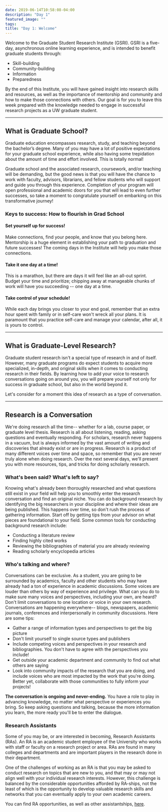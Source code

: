 ```yaml
---
date: 2019-06-14T10:58:08-04:00
description: "Day 1"
featured_image: ""
tags:
title: "Day 1: Welcome"
---
```


Welcome to the Graduate Student Research Institute (GSRI). GSRI is a five-day, asynchronous online learning experience, and is intended to benefit graduate students through:

- Skill-building
- Community-building
- Information
- Preparedness

By the end of this Institute, you will have gained insight into research skills and resources, as well as the importance of mentorship and community and how to make those connections with others. Our goal is for you to leave this week prepared with the knowledge needed to engage in successful research projects as a UW graduate student.  

---

## What is Graduate School?

Graduate education encompasses research, study, and teaching beyond the bachelor’s degree. Many of you may have a lot of positive expectations for your graduate school experience, while also having some trepidation about the amount of time and effort involved. This is totally normal!

Graduate school and the associated research, coursework, and/or teaching will be demanding, but the good news is that you will have the chance to work with faculty, advisors, librarians, and fellow students who will support and guide you through this experience. Completion of your program will open professional and academic doors for you that will lead to even further successes, so take a moment to congratulate yourself on embarking on this transformative journey!

### Keys to success: How to flourish in Grad School

#### Set yourself up for success!

Make connections, find your people, and know that you belong here. Mentorship is a huge element in establishing your path to graduation and future successes! The coming days in the Institute will help you make those connections.

#### Take it one day at a time!

This is a marathon, but there are days it will feel like an all-out sprint. Budget your time and prioritize; chipping away at manageable chunks of work will have you succeeding -- one day at a time.

#### Take control of your schedule!

While each day brings you closer to your end goal, remember that an extra hour spent with family or in self-care won't wreck all your plans. It is paramount that you practice self-care and manage your calendar, after all, it is yours to control.

---

## What is Graduate-Level Research?

Graduate student research isn't a special type of research in and of itself. However, many graduate programs do expect students to acquire more specialized, in-depth, and original skills when it comes to conducting research in their fields. By learning how to add your voice to research conversations going on around you, you will prepare yourself not only for success in graduate school, but also in the world beyond it.

Let's consider for a moment this idea of research as a type of conversation.

---

## Research is a Conversation

We're doing research all the time-- whether for a lab, course paper, or graduate level thesis. Research is all about listening, reading, asking questions and eventually responding. For scholars, research never happens in a vacuum, but is always informed by the vast amount of writing and discoveries that already exist or are in progress. Research is a product of many different voices over time and space, so remember that you are never truly alone when doing research. Over the next several days, we'll present you with more resources, tips, and tricks for doing scholarly research.

### What's been said? What's left to say?

Knowing what's already been thoroughly researched and what questions still exist in your field will help you to smoothly enter the research conversation and find an original niche. You can do background research by identifying the big researchers in your discipline and where their ideas are being published. This happens over time, so don't rush the process of gathering information. Start off by getting tips from your advisor on what pieces are foundational to your field. Some common tools for conducting background research include:

- Conducting a literature review
- Finding highly cited works
- Reviewing the bibliographies of material you are already reviewing
- Reading scholarly encyclopedia articles

### Who's talking and where?  

Conversations can be exclusive. As a student, you are going to be surrounded by academics, faculty and other students who may have already had a ton of experience in academic discussions. Some voices are louder than others by way of experience and privilege. What can you do to make sure many voices and perspectives, including your own, are heard? Don't limit conversations to one location or voice in your own research. Conversations are happening everywhere-- blogs, newspapers, academic journals, conferences and interpersonally in community discussions. Here are some tips:

- Gather a range of information types and perspectives to get the big picture
- Don't limit yourself to single source types and publishers
- Include competing voices and perspectives in your research and bibliographies. You don't have to agree with the perspectives you include!
- Get outside your academic department and community to find out what others are saying
- Look into community impacts of the research that you are doing, and include voices who are most impacted by the work that you're doing. Better yet, collaborate with those communities to fully inform your projects!

**The conversation is ongoing and never-ending.** You have a role to play in advancing knowledge, no matter what perspective or experiences you bring. So keep asking questions and talking, because the more information you learn, the more ready you'll be to enter the dialogue.

### Research Assistants

Some of you may be, or are interested in becoming, Research Assistants (RAs). An RA is an academic student employee of the University who works with staff or faculty on a research project or area. RAs are found in many colleges and departments and are important players in the research done in their department.

One of the challenges of working as an RA is that you may be asked to conduct research on topics that are new to you, and that may or may not align well with your individual research interests. However, this challenge is balanced by the considerable opportunities afforded by RA-ships, not the least of which is the opportunity to develop valuable research skills and networks that you can eventually apply to your own academic careers.

You can find RA opportunities, as well as other assistantships, [here](https://grad.uw.edu/graduate-student-funding/for-students/assistantships/).
